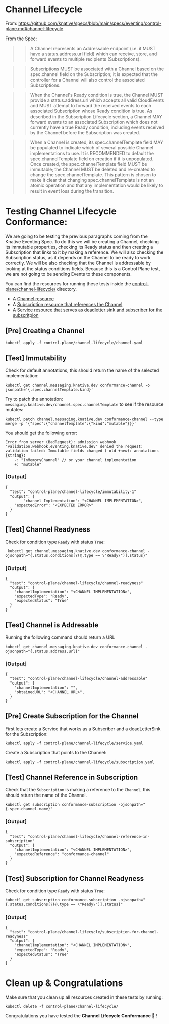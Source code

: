 # Channel Lifecycle 

From: https://github.com/knative/specs/blob/main/specs/eventing/control-plane.md#channel-lifecycle


From the Spec: 

>> A Channel represents an Addressable endpoint (i.e. it MUST have a status.address.url field) which can receive, store, and forward events to multiple recipients (Subscriptions).

>> Subscriptions MUST be associated with a Channel based on the spec.channel field on the Subscription; it is expected that the controller for a Channel will also control the associated Subscriptions.

>> When the Channel's Ready condition is true, the Channel MUST provide a status.address.url which accepts all valid CloudEvents and MUST attempt to forward the received events to each associated Subscription whose Ready condition is true. As described in the Subscription Lifecycle section, a Channel MAY forward events to an associated Subscription which does not currently have a true Ready condition, including events received by the Channel before the Subscription was created.

>> When a Channel is created, its spec.channelTemplate field MAY be populated to indicate which of several possible Channel implementations to use. It is RECOMMENDED to default the spec.channelTemplate field on creation if it is unpopulated. Once created, the spec.channelTemplate field MUST be immutable; the Channel MUST be deleted and re-created to change the spec.channelTemplate. This pattern is chosen to make it clear that changing spec.channelTemplate is not an atomic operation and that any implementation would be likely to result in event loss during the transition.



# Testing Channel Lifecycle Conformance: 

We are going to be testing the previous paragraphs coming from the Knative Eventing Spec. To do this we will be creating a Channel, checking its immutable properties, checking its Ready status and then creating a Subscription that links to it by making a reference. We will also checking the Subscription status, as it depends on the Channel to be ready to work correctly. We will be also checking that the Channel is addressable by looking at the status conditions fields. Because this is a Control Plane test, we are not going to be sending Events to these components. 

You can find the resources for running these tests inside the [control-plane/channel-lifecycle/](specs/eventing/test-plan/control-plane/channel-lifecycle/) directory. 
- A [Channel resource](specs/eventing/test-plan/control-plane/channel-lifecycle/channel.yaml)
- A [Subscription resource that references the Channel](specs/eventing/test-plan/control-plane/channel-lifecycle/subscription.yaml)
- A [Service resource that serves as deadletter sink and subscriber for the subscritpion](specs/eventing/test-plan/control-plane/channel-lifecycle/service.yaml)


## [Pre] Creating a Channel 

```
kubectl apply -f control-plane/channel-lifecycle/channel.yaml
```


## [Test] Immutability

Check for default annotations, this should return the name of the selected implementation: 

```
kubectl get channel.messaging.knative.dev conformance-channel -o jsonpath='{.spec.channelTemplate.kind}'
```

Try to patch the annotation: `messaging.knative.dev/channel.spec.channelTemplate` to see if the resource mutates: 

```
kubectl patch channel.messaging.knative.dev conformance-channel --type merge -p '{"spec":{"channelTemplate":{"kind":"mutable"}}}'
```

You should get the following error: 
```
Error from server (BadRequest): admission webhook "validation.webhook.eventing.knative.dev" denied the request: validation failed: Immutable fields changed (-old +new): annotations
{string}:
	-: "InMemoryChannel" // or your channel implementation
	+: "mutable"
```

### [Output]

```
{
  "test": "control-plane/channel-lifecycle/immutability-1"
  "output": {
    	"channel Implementation": "<CHANNEL IMPLEMENTATION>",
	"expectedError": "<EXPECTED ERROR>"
  }
}
```

## [Test] Channel Readyness 

Check for condition type `Ready` with status `True`: 

```
 kubectl get channel.messaging.knative.dev conformance-channel -ojsonpath="{.status.conditions[?(@.type == \"Ready\")].status}"
```

### [Output]

```
{
  "test": "control-plane/channel-lifecycle/channel-readyness"
  "output": {
  	"channelImplementation": "<CHANNEL IMPLEMENTATION>",
	"expectedType": "Ready",
	"expectedStatus": "True"
  }
}
```

## [Test] Channel is Addresable

Running the following command should return a URL

```
kubectl get channel.messaging.knative.dev conformance-channel -ojsonpath="{.status.address.url}"
```

### [Output]

```
{
  "test": "control-plane/channel-lifecycle/channel-addressable"
  "output": {
  	"channelImplementation": "",
	"obtainedURL": "<CHANNEL URL>",
  }
}
```

## [Pre] Create Subscription for the Channel

First lets create a Service that works as a Subscriber and a deadLetterSink for the Subscription:

```
kubectl apply -f control-plane/channel-lifecycle/service.yaml
```

Create a Subscription that points to the Channel:

```
kubectl apply -f control-plane/channel-lifecycle/subscription.yaml
```

## [Test] Channel Reference in Subscription

Check that the `Subscription` is making a reference to the `Channel`, this should return the name of the Channel.

```
kubectl get subscription conformance-subscription -ojsonpath="{.spec.channel.name}"
```

### [Output]

```
{
  "test": "control-plane/channel-lifecycle/channel-reference-in-subscription"
  "output": {
  	"channelImplementation": "<CHANNEL IMPLEMENTATION>",
	"expectedReference": "conformance-channel"
  }
}
```

## [Test] Subscription for Channel Readyness

Check for condition type `Ready` with status `True`: 

```
kubectl get subscription conformance-subscription -ojsonpath="{.status.conditions[?(@.type == \"Ready\")].status}"
```

### [Output]

```
{
  "test": "control-plane/channel-lifecycle/subscription-for-channel-readyness"
  "output": {
  	"channelImplementation": "<CHANNEL IMPLEMENTATION>",
	"expectedType": "Ready",
	"expectedStatus": "True"
  }
}
```

# Clean up & Congratulations

Make sure that you clean up all resources created in these tests by running: 

```
kubectl delete -f control-plane/channel-lifecycle/
```


Congratulations you have tested the **Channel Lifecycle Conformance** :metal: !